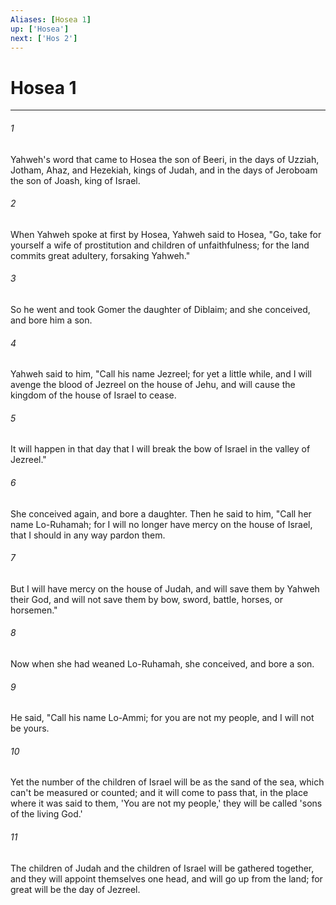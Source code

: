 ```yaml
---
Aliases: [Hosea 1]
up: ['Hosea']
next: ['Hos 2']
---
```

# Hosea 1
***





###### 1 

Yahweh's word that came to Hosea the son of Beeri, in the days of Uzziah, Jotham, Ahaz, and Hezekiah, kings of Judah, and in the days of Jeroboam the son of Joash, king of Israel. 



###### 2 

When Yahweh spoke at first by Hosea, Yahweh said to Hosea, "Go, take for yourself a wife of prostitution and children of unfaithfulness; for the land commits great adultery, forsaking Yahweh." 



###### 3 

So he went and took Gomer the daughter of Diblaim; and she conceived, and bore him a son. 



###### 4 

Yahweh said to him, "Call his name Jezreel; for yet a little while, and I will avenge the blood of Jezreel on the house of Jehu, and will cause the kingdom of the house of Israel to cease. 



###### 5 

It will happen in that day that I will break the bow of Israel in the valley of Jezreel." 



###### 6 

She conceived again, and bore a daughter. Then he said to him, "Call her name Lo-Ruhamah; for I will no longer have mercy on the house of Israel, that I should in any way pardon them. 



###### 7 

But I will have mercy on the house of Judah, and will save them by Yahweh their God, and will not save them by bow, sword, battle, horses, or horsemen." 



###### 8 

Now when she had weaned Lo-Ruhamah, she conceived, and bore a son. 



###### 9 

He said, "Call his name Lo-Ammi; for you are not my people, and I will not be yours. 



###### 10 

Yet the number of the children of Israel will be as the sand of the sea, which can't be measured or counted; and it will come to pass that, in the place where it was said to them, 'You are not my people,' they will be called 'sons of the living God.' 



###### 11 

The children of Judah and the children of Israel will be gathered together, and they will appoint themselves one head, and will go up from the land; for great will be the day of Jezreel.
